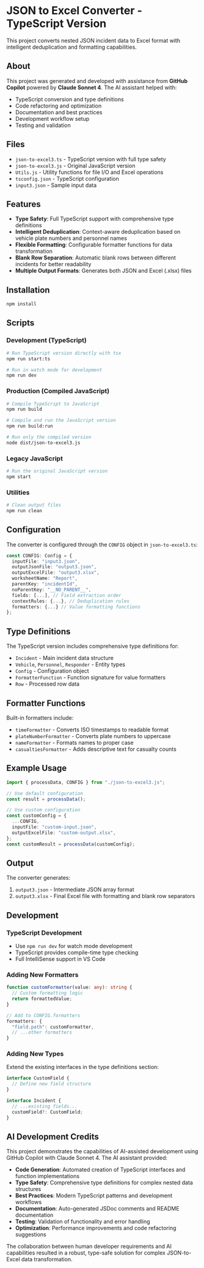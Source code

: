 # JSON to Excel Converter - TypeScript Version

This project converts nested JSON incident data to Excel format with intelligent deduplication and formatting capabilities.

## About

This project was generated and developed with assistance from **GitHub Copilot** powered by **Claude Sonnet 4**. The AI assistant helped with:

- TypeScript conversion and type definitions
- Code refactoring and optimization
- Documentation and best practices
- Development workflow setup
- Testing and validation

## Files

- `json-to-excel3.ts` - TypeScript version with full type safety
- `json-to-excel3.js` - Original JavaScript version
- `Utils.js` - Utility functions for file I/O and Excel operations
- `tsconfig.json` - TypeScript configuration
- `input3.json` - Sample input data

## Features

- **Type Safety**: Full TypeScript support with comprehensive type definitions
- **Intelligent Deduplication**: Context-aware deduplication based on vehicle plate numbers and personnel names
- **Flexible Formatting**: Configurable formatter functions for data transformation
- **Blank Row Separation**: Automatic blank rows between different incidents for better readability
- **Multiple Output Formats**: Generates both JSON and Excel (.xlsx) files

## Installation

```bash
npm install
```

## Scripts

### Development (TypeScript)

```bash
# Run TypeScript version directly with tsx
npm run start:ts

# Run in watch mode for development
npm run dev
```

### Production (Compiled JavaScript)

```bash
# Compile TypeScript to JavaScript
npm run build

# Compile and run the JavaScript version
npm run build:run

# Run only the compiled version
node dist/json-to-excel3.js
```

### Legacy JavaScript

```bash
# Run the original JavaScript version
npm start
```

### Utilities

```bash
# Clean output files
npm run clean
```

## Configuration

The converter is configured through the `CONFIG` object in `json-to-excel3.ts`:

```typescript
const CONFIG: Config = {
  inputFile: "input3.json",
  outputJsonFile: "output3.json",
  outputExcelFile: "output3.xlsx",
  worksheetName: "Report",
  parentKey: "incidentId",
  noParentKey: "__NO_PARENT__",
  fields: [...], // Field extraction order
  contextRules: {...}, // Deduplication rules
  formatters: {...} // Value formatting functions
};
```

## Type Definitions

The TypeScript version includes comprehensive type definitions for:

- `Incident` - Main incident data structure
- `Vehicle`, `Personnel`, `Responder` - Entity types
- `Config` - Configuration object
- `FormatterFunction` - Function signature for value formatters
- `Row` - Processed row data

## Formatter Functions

Built-in formatters include:

- `timeFormatter` - Converts ISO timestamps to readable format
- `plateNumberFormatter` - Converts plate numbers to uppercase
- `nameFormatter` - Formats names to proper case
- `casualtiesFormatter` - Adds descriptive text for casualty counts

## Example Usage

```typescript
import { processData, CONFIG } from "./json-to-excel3.js";

// Use default configuration
const result = processData();

// Use custom configuration
const customConfig = {
  ...CONFIG,
  inputFile: "custom-input.json",
  outputExcelFile: "custom-output.xlsx",
};
const customResult = processData(customConfig);
```

## Output

The converter generates:

1. `output3.json` - Intermediate JSON array format
2. `output3.xlsx` - Final Excel file with formatting and blank row separators

## Development

### TypeScript Development

- Use `npm run dev` for watch mode development
- TypeScript provides compile-time type checking
- Full IntelliSense support in VS Code

### Adding New Formatters

```typescript
function customFormatter(value: any): string {
  // Custom formatting logic
  return formattedValue;
}

// Add to CONFIG.formatters
formatters: {
  "field.path": customFormatter,
  // ...other formatters
}
```

### Adding New Types

Extend the existing interfaces in the type definitions section:

```typescript
interface CustomField {
  // Define new field structure
}

interface Incident {
  // ...existing fields...
  customField?: CustomField;
}
```

## AI Development Credits

This project demonstrates the capabilities of AI-assisted development using GitHub Copilot with Claude Sonnet 4. The AI assistant provided:

- **Code Generation**: Automated creation of TypeScript interfaces and function implementations
- **Type Safety**: Comprehensive type definitions for complex nested data structures
- **Best Practices**: Modern TypeScript patterns and development workflows
- **Documentation**: Auto-generated JSDoc comments and README documentation
- **Testing**: Validation of functionality and error handling
- **Optimization**: Performance improvements and code refactoring suggestions

The collaboration between human developer requirements and AI capabilities resulted in a robust, type-safe solution for complex JSON-to-Excel data transformation.
